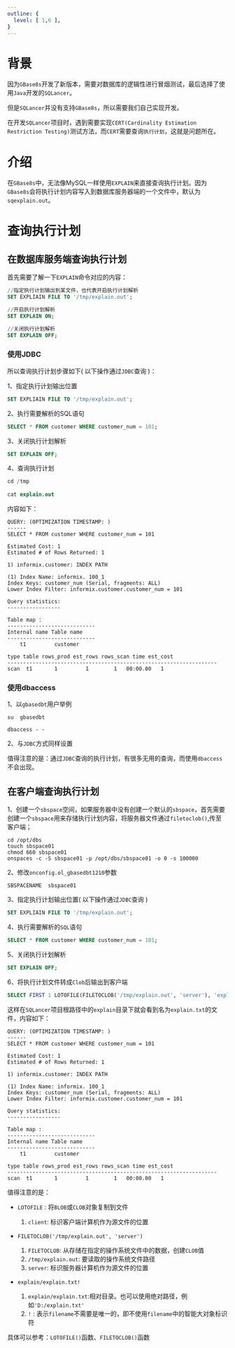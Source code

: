 ```yaml
---
outline: {
  level: [ 1,6 ],
}
---
```


# 背景

因为`GBase8s`开发了新版本，需要对数据库的逻辑性进行冒烟测试，最后选择了使用`Java`开发的`SQLancer`。

但是`SQLancer`并没有支持`GBase8s`，所以需要我们自己实现开发。

在开发`SQLancer`项目时，遇到需要实现`CERT(Cardinality Estimation Restriction Testing)`测试方法，而`CERT`需要查询`执行计划`，这就是问题所在。

# 介绍

在`GBase8s`中，无法像MySQL一样使用`EXPLAIN`来直接查询执行计划。因为`GBase8s`会将执行计划内容写入到数据库服务器端的一个文件中，默认为`sqexplain.out`。

# 查询执行计划

## 在数据库服务端查询执行计划

首先需要了解一下`EXPLAIN`命令对应的内容：
```sql
//指定执行计划输出到某文件，也代表开启执行计划解析
SET EXPLIAIN FILE TO '/tmp/explain.out';

//开启执行计划解析
SET EXPLAIN ON;

//关闭执行计划解析
SET EXPLAIN OFF;
```

### 使用JDBC

所以查询执行计划步骤如下( 以下操作通过`JDBC`查询 )：

1、指定执行计划输出位置

```sql
SET EXPLIAIN FILE TO '/tmp/explain.out';
```

2、执行需要解析的SQL语句

```sql
SELECT * FROM customer WHERE customer_num = 101;
```

3、关闭执行计划解析

```sql
SET EXPLAIN OFF;
```

4、查询执行计划

```sql
cd /tmp
    
cat explain.out
```

内容如下：

```text
QUERY: (OPTIMIZATION TIMESTAMP: )
------
SELECT * FROM customer WHERE customer_num = 101

Estimated Cost: 1
Estimated # of Rows Returned: 1

1) informix.customer: INDEX PATH

(1) Index Name: informix. 100_1
Index Keys: customer_num (Serial, fragments: ALL)
Lower Index Filter: informix.customer.customer_num = 101

Query statistics:
-----------------

Table map :
----------------------------
Internal name Table name
----------------------------
    t1         customer

type table rows_prod est_rows rows_scan time est_cost
-------------------------------------------------------------------
scan  t1       1         1        1   00:00.00   1
```

### 使用dbaccess

1、以`gbasedbt`用户举例

```shell
su  gbasedbt

dbaccess - -
```

2、与`JDBC`方式同样设置

值得注意的是：通过`JDBC`查询的执行计划，有很多无用的查询，而使用`dbaccess`不会出现。


## 在客户端查询执行计划

1、创建一个`sbspace`空间，如果服务器中没有创建一个默认的`sbspace`，首先需要创建一个`sbspace`用来存储执行计划内容，将服务器文件通过`filetoclob()`,传至客户端；

```shell
cd /opt/dbs
touch sbspace01
chmod 660 sbspace01
onspaces -c -S sbspace01 -p /opt/dbs/sbspace01 -o 0 -s 100000
```

2、修改`onconfig.ol_gbasedbt1210`参数

```shell
SBSPACENAME  sbspace01
```

3、指定执行计划输出位置( 以下操作通过`JDBC`查询 )

```sql
SET EXPLIAIN FILE TO '/tmp/explain.out';
```

4、执行需要解析的`SQL`语句

```sql
SELECT * FROM customer WHERE customer_num = 101;
```

5、关闭执行计划解析

```sql
SET EXPLAIN OFF;
```

6、将执行计划文件转成`Clob`后输出到客户端

```sql
SELECT FIRST 1 LOTOFILE(FILETOCLOB('/tmp/explain.out', 'server'), 'explain/explain.txt!', 'client') FROM SYSTABLES;
```

这样在`SQLancer`项目根路径中的`explain`目录下就会看到名为`explain.txt`的文件，内容如下：

```text
QUERY: (OPTIMIZATION TIMESTAMP: )
------
SELECT * FROM customer WHERE customer_num = 101

Estimated Cost: 1
Estimated # of Rows Returned: 1

1) informix.customer: INDEX PATH

(1) Index Name: informix. 100_1
Index Keys: customer_num (Serial, fragments: ALL)
Lower Index Filter: informix.customer.customer_num = 101

Query statistics:
-----------------

Table map :
----------------------------
Internal name Table name
----------------------------
    t1         customer

type table rows_prod est_rows rows_scan time est_cost
-------------------------------------------------------------------
scan  t1       1         1        1   00:00.00   1
```

值得注意的是：

* `LOTOFILE` : 将`BLOB`或`CLOB`对象复制到文件
    1. `client`: 标识客户端计算机作为源文件的位置

* `FILETOCLOB('/tmp/explain.out', 'server')`
    1. `FILETOCLOB`: 从存储在指定的操作系统文件中的数据，创建`CLOB`值
    2. `/tmp/explain.out`: 要读取的操作系统文件路径
    3. `server`: 标识服务器计算机作为源文件的位置

* `explain/explain.txt!`
    1. `explain/explain.txt`:相对目录。也可以使用绝对路径，例如`'D:/explain.txt'`
    2. `!` : 表示`filename`不需要是唯一的，即不使用`filename`中的智能大对象标识符

具体可以参考：`LOTOFILE()`函数、`FILETOCLOB()`函数

